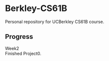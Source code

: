 # Berkley-CS61B
Personal repository for UCBerkley CS61B course.
## Progress
<p>Week2 <br>
Finished Project0.
